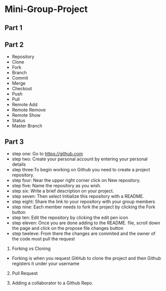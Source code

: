 # Mini-Group-Project
## Part 1 

## Part 2
 - Repository
 - Clone
 - Fork
 - Branch
 - Commit
 - Merge
 - Checkout
 - Push
 - Pull 
 - Remote Add 
 - Remote Remove
 - Remote Show
 - Status
 - Master Branch
  
## Part 3 
 - step one: Go to https://github.com
 - step two: Create your personal account by entering your personal details 
 - step three:To begin working on Github you need to create a project repository.
 - step four: Near the upper right corner click on New repository. 
 - step five: Name the repository as you wish. 
 - step six: Write a brief description on your project.
 - step seven: Then select Initialize this repository with a README.
 - step eight: Share the link to your repository with your group members
 - step nine: Each member needs to fork the project by clicking the Fork button 
 - step ten: Edit the repository by clicking the edit pen icon  
 - step eleven: Once you are done adding to the README. file, scroll down the page and click on the propose file changes button 
 - step tweleve: From there the changes are commited and the owner of the code must pull the request 
 
 1. Forking vs Cloning
  - Forking is when you request GitHub to clone the project and then Github registers it under your username 

2. Pull Request

3.  Adding a collaborator to a Github Repo.
